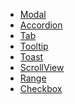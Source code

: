 <ul class="comp-list">
    <li><a href="./modal.html">Modal</a></li>
    <li><a href="./accordion.html">Accordion</a></li>
    <li><a href="./tab.html">Tab</a></li>
    <li><a href="./tooltip.html">Tooltip</a></li>
    <li><a href="./toast.html">Toast</a></li>
    <li><a href="./scrollView.html">ScrollView</a></li>
    <li><a href="./range.html">Range</a></li>
    <li><a href="./checkbox.html">Checkbox</a></li>
</ul>